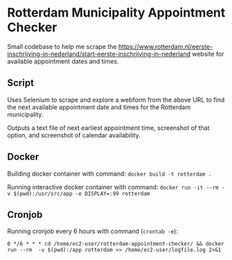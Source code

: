 # Rotterdam Municipality Appointment Checker

Small codebase to help me scrape the https://www.rotterdam.nl/eerste-inschrijving-in-nederland/start-eerste-inschrijving-in-nederland website for available appointment dates and times.

## Script

Uses Selenium to scrape and explore a webform from the above URL to find the next available appointment date and times for the Rotterdam municipality.

Outputs a text file of next earliest appointment time, screenshot of that option, and screenshot of calendar availability.

## Docker

Building docker container with command: ```docker build -t rotterdam .```

Running interactive docker container with command: ```docker run -it --rm -v $(pwd):/usr/src/app -e DISPLAY=:99 rotterdam```

## Cronjob

Running cronjob every 6 hours with command (`crontab -e`):

`0 */6 * * * cd /home/ec2-user/rotterdam-appointment-checker/ && docker run --rm  -v $(pwd):/app rotterdam >> /home/ec2-user/logfile.log 2>&1`